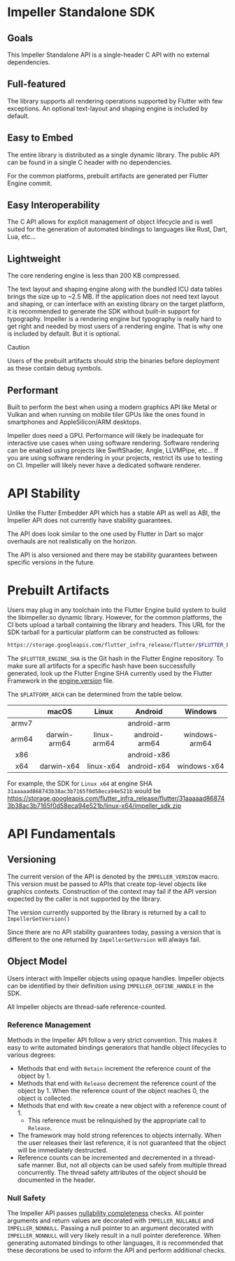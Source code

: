 # Impeller Standalone SDK

## Goals

This Impeller Standalone API is a single-header C API with no external dependencies.

## Full-featured

The library supports all rendering operations supported by Flutter with few exceptions. An optional text-layout and shaping engine is included by default.

## Easy to Embed

The entire library is distributed as a single dynamic library. The public API can be found in a single C header with no dependencies.

For the common platforms, prebuilt artifacts are generated per Flutter Engine commit.

## Easy Interoperability

The C API allows for explicit management of object lifecycle and is well suited for the generation of automated bindings to languages like Rust, Dart, Lua, etc…

## Lightweight

The core rendering engine is less than 200 KB compressed.

The text layout and shaping engine along with the bundled ICU data tables brings the size up to ~2.5 MB. If the application does not need text layout and shaping, or can interface with an existing library on the target platform, it is recommended to generate the SDK without built-in support for typography. Impeller is a rendering engine but typography is really hard to get right and needed by most users of a rendering engine. That is why one is included by default. But it is optional.

> [!CAUTION]
> Users of the prebuilt artifacts should strip the binaries before deployment as these contain debug symbols.

## Performant

Built to perform the best when using a modern graphics API like Metal or Vulkan and when running on mobile tiler GPUs like the ones found in smartphones and AppleSilicon/ARM desktops.

Impeller does need a GPU. Performance will likely be inadequate for interactive use cases when using software rendering. Software rendering can be enabled using projects like SwiftShader, Angle, LLVMPipe, etc… If you are using software rendering in your projects, restrict its use to testing on CI. Impeller will likely never have a dedicated software renderer.

# API Stability
Unlike the Flutter Embedder API which has a stable API as well as ABI, the Impeller API does not currently have stability guarantees.

The API does look similar to the one used by Flutter in Dart so major overhauls are not realistically on the horizon.

The API is also versioned and there may be stability guarantees between specific versions in the future.

# Prebuilt Artifacts

Users may plug in any toolchain into the Flutter Engine build system to build the libimpeller.so dynamic library. However, for the common platforms, the CI bots upload a tarball containing the library and headers. This URL for the SDK tarball for a particular platform can be constructed as follows:

```sh
https://storage.googleapis.com/flutter_infra_release/flutter/$FLUTTER_ENGINE_SHA/$PLATFORM_ARCH/impeller_sdk.zip
```

The `$FLUTTER_ENGINE_SHA` is the Git hash in the Flutter Engine repository. To make sure all artifacts for a specific hash have been successfully generated, look up the Flutter Engine SHA currently used by the Flutter Framework in the [engine.version](https://github.com/flutter/flutter/blob/master/bin/internal/engine.version) file.

The `$PLATFORM_ARCH` can be determined from the table below.

|       | macOS        | Linux       | Android        | Windows       |
|:-----:|:------------:|:-----------:|:--------------:|:-------------:|
| armv7 |              |             | android-arm    |               |
| arm64 | darwin-arm64 | linux-arm64 | android-arm64  | windows-arm64 |
| x86   |              |             | android-x86    |               |
| x64   | darwin-x64   | linux-x64   | android-x64    | windows-x64   |


For example, the SDK for `Linux x64` at engine SHA `31aaaaad868743b38ac3b7165f0d58eca94e521b` would be https://storage.googleapis.com/flutter_infra_release/flutter/31aaaaad868743b38ac3b7165f0d58eca94e521b/linux-x64/impeller_sdk.zip

# API Fundamentals

## Versioning

The current version of the API is denoted by the `IMPELLER_VERSION` macro. This version must be passed to APIs that create top-level objects like graphics contexts. Construction of the context may fail if the API version expected by the caller is not supported by the library.

The version currently supported by the library is returned by a call to `ImpellerGetVersion()`

Since there are no API stability guarantees today, passing a version that is different to the one returned by `ImpellerGetVersion` will always fail.

## Object Model

Users interact with Impeller objects using opaque handles. Impeller objects can be identified by their definition using `IMPELLER_DEFINE_HANDLE` in the SDK.

All Impeller objects are thread-safe reference-counted.

### Reference Management

Methods in the Impeller API follow a very strict convention. This makes it easy to write automated bindings generators that handle object lifecycles to various degrees:

* Methods that end with `Retain` increment the reference count of the object by 1.
* Methods that end with `Release` decrement the reference count of the object by 1. When the reference count of the object reaches 0, the object is collected.
* Methods that end with `New` create a new object with a reference count of 1.
  * This reference must be relinquished by the appropriate call to `Release`.
* The framework may hold strong references to objects internally. When the user releases their last reference, it is not guaranteed that the object will be immediately destructed.
* Reference counts can be incremented and decremented in a thread-safe manner. But, not all objects can be used safely from multiple thread concurrently. The thread safety attributes of the object should be documented in the header.

### Null Safety

The Impeller API passes [nullability completeness](https://clang.llvm.org/docs/DiagnosticsReference.html#wnullability-completeness) checks. All pointer arguments and return values are decorated with `IMPELLER_NULLABLE` and `IMPELLER_NONNULL`. Passing a null pointer to an argument decorated with `IMPELLER_NONNULL` will very likely result in a null pointer dereference. When generating automated bindings to other languages, it is recommended that these decorations be used to inform the API and perform additional checks.
